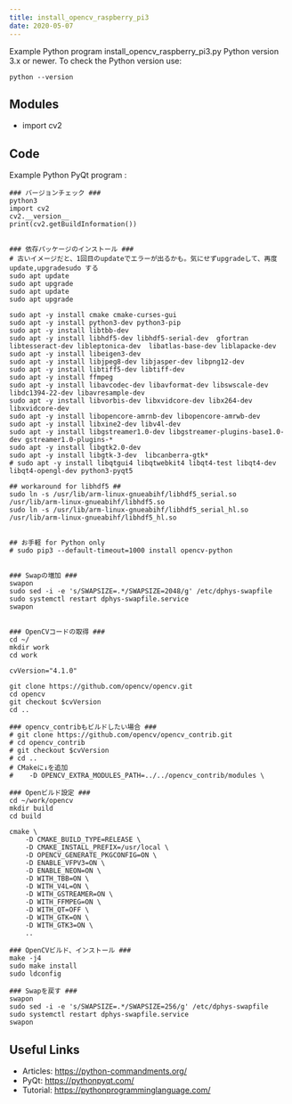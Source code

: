 ```yaml
---
title: install_opencv_raspberry_pi3
date: 2020-05-07
---
```

Example Python program install_opencv_raspberry_pi3.py
Python version 3.x or newer.
To check the Python version use:

    python --version

## Modules

* import cv2

## Code

Example Python PyQt program :

    ### バージョンチェック ###
    python3
    import cv2
    cv2.__version__
    print(cv2.getBuildInformation())
    
    
    ### 依存パッケージのインストール ###
    # 古いイメージだと、1回目のupdateでエラーが出るかも。気にせずupgradeして、再度update,upgradesudo する
    sudo apt update
    sudo apt upgrade
    sudo apt update
    sudo apt upgrade
    
    sudo apt -y install cmake cmake-curses-gui
    sudo apt -y install python3-dev python3-pip
    sudo apt -y install libtbb-dev
    sudo apt -y install libhdf5-dev libhdf5-serial-dev  gfortran libtesseract-dev libleptonica-dev  libatlas-base-dev liblapacke-dev 
    sudo apt -y install libeigen3-dev
    sudo apt -y install libjpeg8-dev libjasper-dev libpng12-dev
    sudo apt -y install libtiff5-dev libtiff-dev
    sudo apt -y install ffmpeg
    sudo apt -y install libavcodec-dev libavformat-dev libswscale-dev libdc1394-22-dev libavresample-dev 
    sudo apt -y install libvorbis-dev libxvidcore-dev libx264-dev libxvidcore-dev
    sudo apt -y install libopencore-amrnb-dev libopencore-amrwb-dev
    sudo apt -y install libxine2-dev libv4l-dev
    sudo apt -y install libgstreamer1.0-dev libgstreamer-plugins-base1.0-dev gstreamer1.0-plugins-*
    sudo apt -y install libgtk2.0-dev
    sudo apt -y install libgtk-3-dev  libcanberra-gtk*
    # sudo apt -y install libqtgui4 libqtwebkit4 libqt4-test libqt4-dev libqt4-opengl-dev python3-pyqt5
    
    ## workaround for libhdf5 ##
    sudo ln -s /usr/lib/arm-linux-gnueabihf/libhdf5_serial.so /usr/lib/arm-linux-gnueabihf/libhdf5.so
    sudo ln -s /usr/lib/arm-linux-gnueabihf/libhdf5_serial_hl.so /usr/lib/arm-linux-gnueabihf/libhdf5_hl.so
    
    
    ## お手軽 for Python only
    # sudo pip3 --default-timeout=1000 install opencv-python
    
    
    ### Swapの増加 ###
    swapon
    sudo sed -i -e 's/SWAPSIZE=.*/SWAPSIZE=2048/g' /etc/dphys-swapfile
    sudo systemctl restart dphys-swapfile.service
    swapon
    
    
    ### OpenCVコードの取得 ###
    cd ~/
    mkdir work
    cd work
    
    cvVersion="4.1.0"
    
    git clone https://github.com/opencv/opencv.git
    cd opencv
    git checkout $cvVersion
    cd ..
    
    ### opencv_contribもビルドしたい場合 ###
    # git clone https://github.com/opencv/opencv_contrib.git
    # cd opencv_contrib
    # git checkout $cvVersion
    # cd ..
    # CMakeに↓を追加
    #    -D OPENCV_EXTRA_MODULES_PATH=../../opencv_contrib/modules \
    
    ### Openビルド設定 ###
    cd ~/work/opencv
    mkdir build
    cd build
    
    cmake \
        -D CMAKE_BUILD_TYPE=RELEASE \
        -D CMAKE_INSTALL_PREFIX=/usr/local \
        -D OPENCV_GENERATE_PKGCONFIG=ON \
        -D ENABLE_VFPV3=ON \
        -D ENABLE_NEON=ON \
        -D WITH_TBB=ON \
        -D WITH_V4L=ON \
        -D WITH_GSTREAMER=ON \
        -D WITH_FFMPEG=ON \
        -D WITH_QT=OFF \
        -D WITH_GTK=ON \
        -D WITH_GTK3=ON \
        ..
    
    ### OpenCVビルド、インストール ###
    make -j4
    sudo make install
    sudo ldconfig
    
    ### Swapを戻す ###
    swapon
    sudo sed -i -e 's/SWAPSIZE=.*/SWAPSIZE=256/g' /etc/dphys-swapfile
    sudo systemctl restart dphys-swapfile.service
    swapon
    
    

## Useful Links

- Articles: https://python-commandments.org/
- PyQt: https://pythonpyqt.com/
- Tutorial: https://pythonprogramminglanguage.com/
